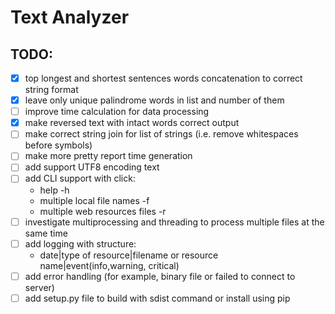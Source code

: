 # Text Analyzer

## TODO:

- [x] top longest and shortest sentences words concatenation to correct string format
- [x] leave only unique palindrome words in list and number of them
- [ ] improve time calculation for data processing
- [x] make reversed text with intact words correct output
- [ ] make correct string join for list of strings (i.e. remove whitespaces before symbols)
- [ ] make more pretty report time generation 
- [ ] add support UTF8 encoding text
- [ ] add CLI support with click:
  * help -h
  * multiple local file names -f
  * multiple web resources files -r
- [ ] investigate multiprocessing and threading to process multiple files at the same time
- [ ] add logging with structure:
  * date|type of resource|filename or resource name|event(info,warning, critical)
- [ ] add error handling (for example, binary file or failed to connect to server)
- [ ] add setup.py file to build with sdist command or install using pip